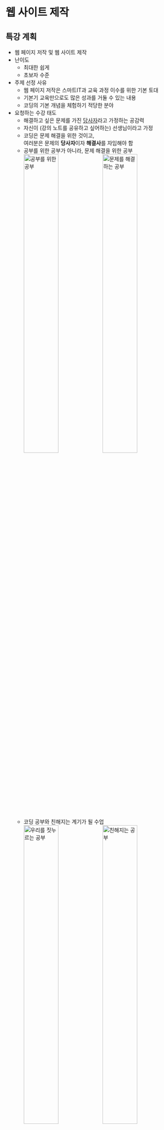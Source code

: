 # 웹 사이트 제작

## 특강 계획
- 웹 페이지 저작 및 웹 사이트 제작
- 난이도
    - 최대한 쉽게
    - 초보자 수준
- 주제 선정 사유
    - 웹 페이지 저작은 스마트IT과 교육 과정 이수를 위한 기본 토대
    - 기본기 교육만으로도 많은 성과를 거둘 수 있는 내용
    - 코딩의 기본 개념을 체험하기 적당한 분야
- 요청하는 수강 태도
    - 해결하고 싶은 문제를 가진 <u>당사자</u>라고 가정하는 공감력
    - 자신이 (강의 노트를 공유하고 싶어하는) 선생님이라고 가정
    - 코딩은 문제 해결을 위한 것이고,  
    여러분은 문제의 **당사자**이자 **해결사**를 자임해야 함
    - 공부를 위한 공부가 아니라, 문제 해결을 위한 공부  
        <img alt="공부를 위한 공부" src="https://s3-ap-northeast-2.amazonaws.com/opentutorials-user-file/course/3084/7519.png" width="45%">
        <img alt="문제를 해결하는 공부" src="https://s3-ap-northeast-2.amazonaws.com/opentutorials-user-file/course/3084/7518.png" width="45%">
    - 코딩 공부와 친해지는 계기가 될 수업  
        <img alt="우리를 짓누르는 공부" src="https://s3-ap-northeast-2.amazonaws.com/opentutorials-user-file/course/3084/7520.png" width="45%">
        <img alt="친해지는 공부" src="https://s3-ap-northeast-2.amazonaws.com/opentutorials-user-file/course/3084/7522.png" width="45%">

## 기획
- 기획의 의미
    - 새로운 것을 만들려면, 사전에 준비와 계획이 필요함
    - 문제의 인식에서 출발  
    - 만들려고 하는 것을 상상해보고, 계획하는 과정  
      ![기획자](https://s3-ap-northeast-2.amazonaws.com/opentutorials-user-file/module/3135/7546.png)
- 지금부터 우리는 기획자!  
- 우리가 만들고 싶은 웹 화면  
  ![화면 기획](https://s3-ap-northeast-2.amazonaws.com/opentutorials-user-file/module/3135/7547.png)
    1. 화면 상단에 수업의 제목
    2. 화면 좌측에 수업의 목록(메뉴)
    3. 화면 우측에 선택한 내용(제목/동영상/본문)

## 코딩 (구경하기)
- 유용한 사이트
    - [github.com](https://github.com/)
    - [codepen.io](https://codepen.io//) 
    - [한글입숨](http://hangul.thefron.me/)
- 코딩과 실행
    - HTML 코드 입력과 렌더링의 차이
    - 코딩: 우리는 코드를 작성 
    - 실행: 컴퓨터는 코드를 실행
    - 코드는 원인, 화면은 결과
- 코드와 언어
    - 코드는 컴퓨터에게 지시하는 작업 명령서(지시서)
    - 원천 코드(source code)는 컴퓨터 언어로 사람이 작성함
    - 작성된 코드 덩어리를 애플리케이션, 앱, (응용) 프로그램, 정보 시스템 등으로 부름
    - 컴퓨터 언어도 사람의 언어처럼 매우 다양함
    - 유명한 컴퓨터 언어의 예: HTML, CSS, JavaScript, Python, Java, C, C++, PHP, SQL, ...  
    - [프로그래밍 언어 순위](https://untitledtblog.tistory.com/165)
    ![컴퓨터 언어](https://s3-ap-northeast-2.amazonaws.com/opentutorials-user-file/module/3135/7551.png)
- HTML
    - 우리 수업의 주제
    - 웹 문서를 만드는 컴퓨터 언어
    - 웹 문서의 내용을 정의하는 역할
    - 웹 문서의 모양은 CSS 언어로 작성
    - 웹 문서의 동작은 JavaScript로 작성
- HTML은 배우기 쉬움  
    - 쉽지만, 중요함  
      <img src="https://s3-ap-northeast-2.amazonaws.com/opentutorials-user-file/module/3135/7552.png" width="45%">
      <img src="https://s3-ap-northeast-2.amazonaws.com/opentutorials-user-file/module/3135/7553.png" width="45%">
    - 웹 문서를 작성하는 도구
    - 여러분이 맨 처음 배우는 컴퓨터 언어
- 공공재(public domain)
    - 무료로 쓸 수 있도록, 공개되어 있는
    - 세종대왕은 자신이 창제한 한글에 저작권을 설정하지 않았음  
    - 팀 버너스 리는 자신이 창제한 웹에 저작권을 설정하지 않았음
- 웹 세상에 첫 발을 들여놓은 여러분을 환영함    

## 코딩 준비
- 코드 편집을 위한 SW 종류
    - 윈도: 메모장, Atom
    - 맥: 텍스트 편집기
    - 리눅스: gedit, nano, vim  
    ![notepad](https://s3-ap-northeast-2.amazonaws.com/opentutorials-user-file/module/3135/7574.png)
- Atom 설치
    - 우리 수업에서는 [github.com](https://github.com/)에서 만든 Atom 편집기로 통일  
    - [https://atom.io/](https://atom.io/)에서 프로그램을 다운로드하고 설치  
      ![atom](https://s3-ap-northeast-2.amazonaws.com/opentutorials-user-file/module/3135/7575.png)
- Atom 실행 모습
    - 좌측은 프로젝트(폴더) 파일 목록
    - 우측은 선택한 파일의 편집 영역  
      ![아톰 실행 화면](https://s3-ap-northeast-2.amazonaws.com/opentutorials-user-file/module/3135/7576.png)
- 컴퓨터 화면 배치
    - 좌측: 웹 브라우저
    - 우측: Atom  
      ![화면 배치](https://s3-ap-northeast-2.amazonaws.com/opentutorials-user-file/module/3135/7578.png)
- 실습 폴더 생성  
    - 실습 파일을 저장할 (프로젝트) 폴더를 바탕화면에 WEB라는 이름으로 생성
    - Atom 좌측 화면에 WEB (프로젝트) 폴더가 표시되도록 지정  
      `메뉴 → File → Add project folder`  
      ![](https://s3-ap-northeast-2.amazonaws.com/opentutorials-user-file/module/3135/7583.png)
- 실습 파일 생성
    - Atom 좌측 화면에서,  
      WEB 폴더를 오른쪽 클릭해서 New File을 선택하고,  
      '1.html' 입력 후 엔터  
      ![Atom new file](https://s3-ap-northeast-2.amazonaws.com/opentutorials-user-file/module/3135/7584.png)
    - 방금 생성한 파일의 확장자는 html
        - MS 워드 파일의 확장자는 doc
        - PDF 파일의 확장자는 pdf
        - 웹 문서 파일의 확장자는 html
- 실습 파일 오픈
    - Atom에서 오픈하려면, Atom 왼쪽 화면에 보이는 `1.html` 파일을 클릭
    - 웹 브라우저에서 오픈하려면, 
        - 윈도우: Ctrl + O(알파벳)
        - 맥: Cmd + O(알파벳)  
      ![파일 열기](https://s3-ap-northeast-2.amazonaws.com/opentutorials-user-file/module/3135/7592.png)
    - 또는 윈도우 탐색기나 맥 파인더에서 `1.html` 파일을 더블클릭해도 웹 브라우저에서 오픈 가능함
- 실습 파일 편집
    - 편집 화면에 'hello web' 입력하고 저장(윈도우: Ctrl + S, 맥: Cmd + S)  
      ![atom에서 편집](https://s3-ap-northeast-2.amazonaws.com/opentutorials-user-file/module/3135/7588.png)
    - 웹 브라우저 새로고침  
      ![웹 브라우저 새로고침](https://s3-ap-northeast-2.amazonaws.com/opentutorials-user-file/module/3135/7590.png)
- 첫 웹 문서 제작을 축하!
    - 이제까지는 웹 문화의 **소비자**로 살아온 시간
    - 이제부터는 웹 문화의 **생산자**로 살아갈 시간
- 자주 묻는 질문
    - Atom 설치 실패: 다른 에디터를 써도 무방하고, 윈도우 메모장을 써도 가능함
    - Atom 자동 줄바꿈: 메뉴에서 `file -> settings -> editor -> Soft Wrap` 항목을 체크

## 기본 문법 - 태그
- 진짜 코딩 시작
    - 기획서 다시 보기  
    ![다시 기획서](https://s3-ap-northeast-2.amazonaws.com/opentutorials-user-file/module/3135/7594.jpeg)
    - "쪼개서 해결하기!" 작전으로, 붉은색 부분부터 작업
    - 문제와 해결의 당사자라는 감정 이입 신공을 발휘하면서
    - 상상력을 발휘해서, 나의 어떤 상황에 응용이 가능할까를 고민하면서 
- `html.html` 파일에 다음 내용을 입력/저장하고, 브라우저 새로고침  
    <p class="codepen" data-height="174" data-theme-id="light" data-default-tab="html,result" data-user="logistex" data-slug-hash="GRjYZPW" style="height: 174px; box-sizing: border-box; display: flex; align-items: center; justify-content: center; border: 2px solid; margin: 1em 0; padding: 1em;" data-pen-title="start html.html">
    <span>See the Pen <a href="https://codepen.io/logistex/pen/GRjYZPW">
    start html.html</a> by logistex (<a href="https://codepen.io/logistex">@logistex</a>)
    on <a href="https://codepen.io">CodePen</a>.</span>
    </p>
    <script async src="https://cpwebassets.codepen.io/assets/embed/ei.js"></script>
- 축하!
- HTML 문서에서 
    - 공백을 반복해도 무효
    - 줄 바꿈을 해도 무효
    - 그럼 어떻게 하나요 ... ?
    - 해결 방법은 뒤에 공부할 예정
- 강조 표시
    - 'creating web pages'를 강조하려면, `<strong></strong>` 태그를 적용
    - 태그마다 역할이 지정되어 있다는 점을 인식해야 함
- 추가적 강조    
    - 'creating web pages'에서 'web'을 더 강조하려면, `<u></u>` 태그를 적용  
    <p class="codepen" data-height="169" data-theme-id="light" data-default-tab="html,result" data-user="logistex" data-slug-hash="vYXzxjq" style="height: 169px; box-sizing: border-box; display: flex; align-items: center; justify-content: center; border: 2px solid; margin: 1em 0; padding: 1em;" data-pen-title="emphasize.html">
      <span>See the Pen <a href="https://codepen.io/logistex/pen/vYXzxjq">
      emphasize.html</a> by logistex (<a href="https://codepen.io/logistex">@logistex</a>)
      on <a href="https://codepen.io">CodePen</a>.</span>
    </p>
    <script async src="https://cpwebassets.codepen.io/assets/embed/ei.js"></script>    
- 코딩 내용을 반추
    - 태그(tag) 
        - 옷에 붙어 있는 태그
        - SNS에서 사용하는 해시 태그
        - HTML 태그  
        ![태그 위력](https://s3-ap-northeast-2.amazonaws.com/opentutorials-user-file/module/3135/7596.jpeg)
    - 쌍을 이루는 태그
        - 여는 태그
        - 닫는 태그  
    - 쌍이 없는 단독 태그도 있음
    - 태그는 중첩 가능함
- HTML 태그의 바다를 경험한 여러분에게 축하!  
  ![태그로 다이빙](https://s3-ap-northeast-2.amazonaws.com/opentutorials-user-file/module/3135/7597.jpeg)
- 한글이 깨지는 경우  
    - 윈도우는 기본적으로 "cp949"라는 인코딩 방식을 사용함
    - cmd 창을 열어서 `chcp` 명령을 실행시켜보면 확인 가능함
    - 윈도우에서 제공되는 메모장으로 `html.html` 파일을 열어보면 한글이 깨짐
    - 윈도우 기본 코드 페이지를 "utf-8"로 변경하려면  
        - 일회성 변경: cmd 창에서 `chcp 65001` 명령을 실행하면 됨
        - 영구적 변경: 레지스트리를 수정해야 하는데,  
          [윈도10 CMD 코드 페이지 변경](https://extrememanual.net/12502) 참고
    - `<meta charset="utf-8">` 코드를 `1.html` 앞 부분에 추가
    - Atom에서 저장할 때 사용하는 인코딩 방식은 "utf-8"
    - 웹 브라우저에서 파일을 오픈할 때 사용할 인코딩 방식을 동일하게 지정
    - 요약
        - html 파일을 저장할 때 사용한 인코딩 방식과  
        - 웹 브라우저에게 알려줄 인코딩 방식을 일치시켜야 함 
    
## 혁명적 변화의 시대
- 시험에 대한 오해
    - "중요한 것은 어렵고, 쉬운 것은 사소하다?"
    - "쉬운 것은 시험에 잘 안나오니까!"
    - 시험의 역기능 혹은 부작용
- 시험의 본질
    - 얼마나 잘 습득했는지를 평가하려는 것이 본질
    - 상대평가 체제에서 순위 변별력을 담보하기 위한 본말의 전도
- 쉽지만, (쉽고 중요한) 기본에 충실해야!
    - 쉽지만 중요한 기본 개념이 실무 기술의 대부분을 차지함
    - 공부가 깊어질수록 점점 어려운 것을 배우게 되지만, 기초가 중요함  
    ![](https://s3-ap-northeast-2.amazonaws.com/opentutorials-user-file/module/3135/7825.jpeg)
- 지금가지 우리가 배운 것
    - HTML 태그 2 개
    - 태그를 배우기 전과 후의 여러분은 크게 달라졌음 
    - 너무 심한 과장일까?
    ![배움 전후](https://s3-ap-northeast-2.amazonaws.com/opentutorials-user-file/module/3135/7606.jpeg)    
- 과장이 아님!
    - 엄청 복잡한 HTML 문서를 해독하는 과정을 통하여 과장이 아니라는 점을 설명
    - 엄청 복잡한 HTML 문서를 획득
        - [https://www.w3.org/](https://www.w3.org/) 방문  
            ![w3c](https://s3-ap-northeast-2.amazonaws.com/opentutorials-user-file/module/3135/7608.jpeg)
        - W3C(The World Wide Web Consortium)라는 웹 표준화 기구의 홈페이지
        - W3C에서 HTML 문법의 표준을 결정함
        - W3C 웹 페이지를 오른쪽 마우스로 클릭하여 `페이지 소스보기(View Page Source)`  
          ![보이는 소스](https://s3-ap-northeast-2.amazonaws.com/opentutorials-user-file/module/3135/7610.png)
        - "모르는 내용이 많군요! 그래서 불편하죠."
- 복잡한 HTML 문서를 해독하는 과정
    - 위에서 `<h1>`으로 시작하는 코드를 살펴보면, 여전히 복잡...   
        <div class="colorscripter-code" style="color:#010101;font-family:Consolas, 'Liberation Mono', Menlo, Courier, monospace !important; position:relative !important;overflow:auto">
            <table class="colorscripter-code-table" style="margin:0;padding:0;border:none;background-color:#fafafa;border-radius:4px;" cellspacing="0" cellpadding="0">
                <tr>
                    <td style="width:5%;padding:6px;border-right:2px solid #e5e5e5">
                        <div style="margin:0;padding:0;word-break:normal;text-align:right;color:#666;font-family:Consolas, 'Liberation Mono', Menlo, Courier, monospace !important;line-height:130%">
                        <div style="line-height:130%">1</div><div style="line-height:130%">2</div><div style="line-height:130%">3</div><div style="line-height:130%">4</div><div style="line-height:130%">5</div><div style="line-height:130%">6</div></div></td>
                    <td style="width:95%;padding:6px 0;text-align:left"><div style="margin:0;padding:0;color:#010101;font-family:Consolas, 'Liberation Mono', Menlo, Courier, monospace !important;line-height:130%"><div style="padding:0 6px; white-space:pre; line-height:130%"><span style="color:#010101">&lt;</span><span style="color:#ff3399">h1</span>&nbsp;<span style="color:#0099cc">class</span>=<span style="color:#52be14">"logo"</span><span style="color:#0099cc"></span><span style="color:#010101">&gt;</span></div><div style="padding:0 6px; white-space:pre; line-height:130%">&nbsp;&nbsp;&nbsp;&nbsp;<span style="color:#010101">&lt;</span><span style="color:#ff3399">a</span>&nbsp;<span style="color:#0099cc">tabindex</span>=<span style="color:#52be14">"2"</span><span style="color:#0099cc"></span>&nbsp;<span style="color:#0099cc">accesskey</span>=<span style="color:#52be14">"1"</span><span style="color:#0099cc"></span>&nbsp;<span style="color:#0099cc">href</span>=<span style="color:#52be14">"/"</span><span style="color:#0099cc"></span><span style="color:#010101">&gt;</span></div><div style="padding:0 6px; white-space:pre; line-height:130%">&nbsp;&nbsp;&nbsp;&nbsp;&nbsp;&nbsp;&nbsp;&nbsp;<span style="color:#010101">&lt;</span><span style="color:#ff3399">img</span>&nbsp;<span style="color:#0099cc">src</span>=<span style="color:#52be14">"/2008/site/images/logo-w3c-mobile-lg"</span><span style="color:#0099cc"></span>&nbsp;<span style="color:#0099cc">width</span>=<span style="color:#52be14">"90"</span><span style="color:#0099cc"></span>&nbsp;<span style="color:#0099cc">height</span>=<span style="color:#52be14">"53"</span><span style="color:#0099cc"></span>&nbsp;<span style="color:#0099cc">alt</span>=<span style="color:#52be14">"W3C"</span><span style="color:#0099cc"></span>&nbsp;<span style="color:#0099cc">/</span><span style="color:#010101">&gt;</span></div><div style="padding:0 6px; white-space:pre; line-height:130%">&nbsp;&nbsp;&nbsp;&nbsp;<span style="color:#010101">&lt;</span><span style="color:#010101">/</span><span style="color:#ff3399">a</span><span style="color:#010101">&gt;</span>&nbsp;</div><div style="padding:0 6px; white-space:pre; line-height:130%">&nbsp;&nbsp;&nbsp;&nbsp;<span style="color:#010101">&lt;</span><span style="color:#ff3399">span</span>&nbsp;<span style="color:#0099cc">class</span>=<span style="color:#52be14">"alt-logo"</span><span style="color:#0099cc"></span><span style="color:#010101">&gt;</span>W3C<span style="color:#010101">&lt;</span><span style="color:#010101">/</span><span style="color:#ff3399">span</span><span style="color:#010101">&gt;</span>&nbsp;&nbsp;&nbsp;&nbsp;</div><div style="padding:0 6px; white-space:pre; line-height:130%"><span style="color:#010101">&lt;</span><span style="color:#010101">/</span><span style="color:#ff3399">h1</span><span style="color:#010101">&gt;</span></div></div><div style="text-align:right;margin-top:-13px;margin-right:5px;font-size:9px;font-style:italic"><a href="http://colorscripter.com/info#e" target="_blank" style="color:#e5e5e5text-decoration:none">Colored by Color Scripter</a></div></td>
                    <td style="width:5%;vertical-align:bottom;padding:0 2px 4px 0"><a href="http://colorscripter.com/info#e" target="_blank" style="text-decoration:none;color:white"><span style="font-size:9px;word-break:normal;background-color:#e5e5e5;color:white;border-radius:10px;padding:1px">cs</span></a></td></tr></table></div>
    - 이 코드에서 `<img ...>` 부분은 그림을 표시하는 태그인데, 이를 제거하면 ...
        <div class="colorscripter-code" style="width:100%;color:#010101;font-family:Consolas, 'Liberation Mono', Menlo, Courier, monospace !important; position:relative !important;overflow:auto"><table class="colorscripter-code-table" style="margin:0;padding:0;border:none;background-color:#fafafa;border-radius:4px;" cellspacing="0" cellpadding="0"><tr>
      <td style="width:5%;padding:6px;border-right:2px solid #e5e5e5"><div style="margin:0;padding:0;word-break:normal;text-align:right;color:#666;font-family:Consolas, 'Liberation Mono', Menlo, Courier, monospace !important;line-height:130%"><div style="line-height:130%">1</div><div style="line-height:130%">2</div><div style="line-height:130%">3</div><div style="line-height:130%">4</div><div style="line-height:130%">5</div></div></td>
      <td style="width:95%;padding:6px 0;text-align:left"><div style="margin:0;padding:0;color:#010101;font-family:Consolas, 'Liberation Mono', Menlo, Courier, monospace !important;line-height:130%"><div style="padding:0 6px; white-space:pre; line-height:130%"><span style="color:#010101">&lt;</span><span style="color:#ff3399">h1</span>&nbsp;<span style="color:#0099cc">class</span>=<span style="color:#52be14">"logo"</span><span style="color:#0099cc"></span><span style="color:#010101">&gt;</span></div><div style="padding:0 6px; white-space:pre; line-height:130%">&nbsp;&nbsp;&nbsp;&nbsp;<span style="color:#010101">&lt;</span><span style="color:#ff3399">a</span>&nbsp;<span style="color:#0099cc">tabindex</span>=<span style="color:#52be14">"2"</span><span style="color:#0099cc"></span>&nbsp;<span style="color:#0099cc">accesskey</span>=<span style="color:#52be14">"1"</span><span style="color:#0099cc"></span>&nbsp;<span style="color:#0099cc">href</span>=<span style="color:#52be14">"/"</span><span style="color:#0099cc"></span><span style="color:#010101">&gt;</span></div><div style="padding:0 6px; white-space:pre; line-height:130%">&nbsp;&nbsp;&nbsp;&nbsp;<span style="color:#010101">&lt;</span><span style="color:#010101">/</span><span style="color:#ff3399">a</span><span style="color:#010101">&gt;</span>&nbsp;</div><div style="padding:0 6px; white-space:pre; line-height:130%">&nbsp;&nbsp;&nbsp;&nbsp;<span style="color:#010101">&lt;</span><span style="color:#ff3399">span</span>&nbsp;<span style="color:#0099cc">class</span>=<span style="color:#52be14">"alt-logo"</span><span style="color:#0099cc"></span><span style="color:#010101">&gt;</span>W3C<span style="color:#010101">&lt;</span><span style="color:#010101">/</span><span style="color:#ff3399">span</span><span style="color:#010101">&gt;</span>&nbsp;&nbsp;&nbsp;&nbsp;</div><div style="padding:0 6px; white-space:pre; line-height:130%"><span style="color:#010101">&lt;</span><span style="color:#010101">/</span><span style="color:#ff3399">h1</span><span style="color:#010101">&gt;</span></div></div><div style="text-align:right;margin-top:-13px;margin-right:5px;font-size:9px;font-style:italic"><a href="http://colorscripter.com/info#e" target="_blank" style="color:#e5e5e5text-decoration:none">Colored by Color Scripter</a></div></td>
      <td style="width:5%;vertical-align:bottom;padding:0 2px 4px 0"><a href="http://colorscripter.com/info#e" target="_blank" style="text-decoration:none;color:white"><span style="font-size:9px;word-break:normal;background-color:#e5e5e5;color:white;border-radius:10px;padding:1px">cs</span></a></td></tr></table></div>
    - 이 코드에서 `<a>...</a>` 부분은 링크를 연결하는 역할의 태그인데, 이를 제거하면 ...
        <div class="colorscripter-code" style="width:100%;color:#010101;font-family:Consolas, 'Liberation Mono', Menlo, Courier, monospace !important; position:relative !important;overflow:auto"><table class="colorscripter-code-table" style="margin:0;padding:0;border:none;background-color:#fafafa;border-radius:4px;" cellspacing="0" cellpadding="0"><tr>
      <td style="width:5%;padding:6px;border-right:2px solid #e5e5e5"><div style="margin:0;padding:0;word-break:normal;text-align:right;color:#666;font-family:Consolas, 'Liberation Mono', Menlo, Courier, monospace !important;line-height:130%"><div style="line-height:130%">1</div><div style="line-height:130%">2</div><div style="line-height:130%">3</div></div></td>
      <td style="width:95%;padding:6px 0;text-align:left"><div style="margin:0;padding:0;color:#010101;font-family:Consolas, 'Liberation Mono', Menlo, Courier, monospace !important;line-height:130%"><div style="padding:0 6px; white-space:pre; line-height:130%"><span style="color:#010101">&lt;</span><span style="color:#ff3399">h1</span>&nbsp;<span style="color:#0099cc">class</span>=<span style="color:#52be14">"logo"</span><span style="color:#0099cc"></span><span style="color:#010101">&gt;</span></div><div style="padding:0 6px; white-space:pre; line-height:130%">&nbsp;&nbsp;&nbsp;&nbsp;<span style="color:#010101">&lt;</span><span style="color:#ff3399">span</span>&nbsp;<span style="color:#0099cc">class</span>=<span style="color:#52be14">"alt-logo"</span><span style="color:#0099cc"></span><span style="color:#010101">&gt;</span>W3C<span style="color:#010101">&lt;</span><span style="color:#010101">/</span><span style="color:#ff3399">span</span><span style="color:#010101">&gt;</span></div><div style="padding:0 6px; white-space:pre; line-height:130%"><span style="color:#010101">&lt;</span><span style="color:#010101">/</span><span style="color:#ff3399">h1</span><span style="color:#010101">&gt;</span>&nbsp;&nbsp;&nbsp;&nbsp;&nbsp;&nbsp;&nbsp;&nbsp;&nbsp;&nbsp;&nbsp;&nbsp;&nbsp;&nbsp;&nbsp;&nbsp;</div></div></td>
      <td style="vertical-align:bottom;padding:0 2px 4px 0"><a href="http://colorscripter.com/info#e" target="_blank" style="text-decoration:none;color:white"><span style="font-size:9px;word-break:normal;background-color:#e5e5e5;color:white;border-radius:10px;padding:1px">cs</span></a></td></tr></table></div>
    - 이 코드에서 `<span>...</span>` 부분은 줄바꿈 없이 어떤 효과를 연출하기 위한 태그인데, 이를 제거하면 ...
        <div class="colorscripter-code" style="color:#010101;font-family:Consolas, 'Liberation Mono', Menlo, Courier, monospace !important; position:relative !important;overflow:auto"><table class="colorscripter-code-table" style="margin:0;padding:0;border:none;background-color:#fafafa;border-radius:4px;" cellspacing="0" cellpadding="0"><tr>
      <td style="width:5%;padding:6px;border-right:2px solid #e5e5e5"><div style="margin:0;padding:0;word-break:normal;text-align:right;color:#666;font-family:Consolas, 'Liberation Mono', Menlo, Courier, monospace !important;line-height:130%"><div style="line-height:130%">1</div><div style="line-height:130%">2</div><div style="line-height:130%">3</div></div></td>
      <td style="width:95%;padding:6px 0;text-align:left"><div style="margin:0;padding:0;color:#010101;font-family:Consolas, 'Liberation Mono', Menlo, Courier, monospace !important;line-height:130%"><div style="padding:0 6px; white-space:pre; line-height:130%"><span style="color:#010101">&lt;</span><span style="color:#ff3399">h1</span>&nbsp;<span style="color:#0099cc">class</span>=<span style="color:#52be14">"logo"</span><span style="color:#0099cc"></span><span style="color:#010101">&gt;</span></div><div style="padding:0 6px; white-space:pre; line-height:130%">&nbsp;&nbsp;&nbsp;&nbsp;W3C&nbsp;&nbsp;&nbsp;&nbsp;</div><div style="padding:0 6px; white-space:pre; line-height:130%"><span style="color:#010101">&lt;</span><span style="color:#010101">/</span><span style="color:#ff3399">h1</span><span style="color:#010101">&gt;</span></div></div></td><td style="vertical-align:bottom;padding:0 2px 4px 0"><a href="http://colorscripter.com/info#e" target="_blank" style="text-decoration:none;color:white"><span style="font-size:9px;word-break:normal;background-color:#e5e5e5;color:white;border-radius:10px;padding:1px">cs</span></a></td></tr></table></div>
    - 이 코드에서 `class="logo"` 부분은 태그에 효과를 연출하기 위한 코드인데, 이를 제거하면 ...
        <div class="colorscripter-code" style="color:#010101;font-family:Consolas, 'Liberation Mono', Menlo, Courier, monospace !important; position:relative !important;overflow:auto"><table class="colorscripter-code-table" style="margin:0;padding:0;border:none;background-color:#fafafa;border-radius:4px;" cellspacing="0" cellpadding="0"><tr>
      <td style="width:5%;padding:6px;border-right:2px solid #e5e5e5"><div style="margin:0;padding:0;word-break:normal;text-align:right;color:#666;font-family:Consolas, 'Liberation Mono', Menlo, Courier, monospace !important;line-height:130%"><div style="line-height:130%">1</div><div style="line-height:130%">2</div><div style="line-height:130%">3</div></div></td>
      <td style="width:95%;padding:6px 0;text-align:left"><div style="margin:0;padding:0;color:#010101;font-family:Consolas, 'Liberation Mono', Menlo, Courier, monospace !important;line-height:130%"><div style="padding:0 6px; white-space:pre; line-height:130%"><span style="color:#010101">&lt;</span><span style="color:#ff3399">h1</span><span style="color:#010101">&gt;</span></div><div style="padding:0 6px; white-space:pre; line-height:130%">&nbsp;&nbsp;&nbsp;&nbsp;W3C&nbsp;&nbsp;&nbsp;&nbsp;</div><div style="padding:0 6px; white-space:pre; line-height:130%"><span style="color:#010101">&lt;</span><span style="color:#010101">/</span><span style="color:#ff3399">h1</span><span style="color:#010101">&gt;</span></div></div></td>
      <td style="vertical-align:bottom;padding:0 2px 4px 0"><a href="http://colorscripter.com/info#e" target="_blank" style="text-decoration:none;color:white"><span style="font-size:9px;word-break:normal;background-color:#e5e5e5;color:white;border-radius:10px;padding:1px">cs</span></a></td></tr></table></div>
    - 결국 다음과 같은 `<h1>` 태그만 남는다는 ...    
        <div class="colorscripter-code" style="width:100%;color:#010101;font-family:Consolas, 'Liberation Mono', Menlo, Courier, monospace !important; position:relative !important;overflow:auto"><table class="colorscripter-code-table" style="margin:0;padding:0;border:none;background-color:#fafafa;border-radius:4px;" cellspacing="0" cellpadding="0"><tr>
      <td style="width:5%;padding:6px;border-right:2px solid #e5e5e5"><div style="margin:0;padding:0;word-break:normal;text-align:right;color:#666;font-family:Consolas, 'Liberation Mono', Menlo, Courier, monospace !important;line-height:130%"><div style="line-height:130%">1</div></div></td>
      <td style="width:95%;padding:6px 0;text-align:left"><div style="margin:0;padding:0;color:#010101;font-family:Consolas, 'Liberation Mono', Menlo, Courier, monospace !important;line-height:130%"><div style="padding:0 6px; white-space:pre; line-height:130%"><span style="color:#010101">&lt;</span><span style="color:#ff3399">h1</span><span style="color:#010101">&gt;</span>W3C<span style="color:#010101">&lt;</span><span style="color:#010101">/</span><span style="color:#ff3399">h1</span><span style="color:#010101">&gt;</span></div></div></td>
      <td style="vertical-align:bottom;padding:0 2px 4px 0"><a href="http://colorscripter.com/info#e" target="_blank" style="text-decoration:none;color:white"><span style="font-size:9px;word-break:normal;background-color:#e5e5e5;color:white;border-radius:10px;padding:1px">cs</span></a></td></tr></table></div>
- `h1` 태그의 의미를 탐구
    - 이 코드는 무엇을 지시하는 걸까요?
        - 무엇을 지시하는지는 몰라도, 
        - `h1` 태그가 열리고, 닫혔다는 것은 알겠네!
        - `h1` 태그 내부에 'W3C'라는 단어가 표시되겠네!
        - 이런 짐작은 가능한 상태에 여러분은 도달했음
        - `h1` 태그가 어떤 역할을 하는지는 모름
        - 적어도, 무엇을 모르는지는 아는 상태가 되었음
    - 구글 검색에서 `HTML h1 tag`로 검색하면, `h1` 태그의 정체에 대해서는 순식간에 알아낼 수 있음
        - 엄청난 검색 결과가 순식간에 나올테지만 ...
        - 첫째 검색 결과인 [www.w3schools.com/tags/tag_hn.asp](https://www.w3schools.com/tags/tag_hn.asp) 링크로 가보면   
          ![w3schools](https://s3-ap-northeast-2.amazonaws.com/opentutorials-user-file/module/3135/7611.png)
        - 예제(Example)와 정의(Definition)를 볼 수 있음
        - 정의를 먼저 보는 것보다는, 예제를 먼저 보고나서, 정의를 이해하기를 권함  
          <p class="codepen" data-height="370" data-theme-id="light" data-default-tab="html,result" data-user="logistex" data-slug-hash="qBaMPWw" style="height: 370px; box-sizing: border-box; display: flex; align-items: center; justify-content: center; border: 2px solid; margin: 1em 0; padding: 1em;" data-pen-title="qBaMPWw">
              <span>See the Pen <a href="https://codepen.io/logistex/pen/qBaMPWw">
              qBaMPWw</a> by logistex (<a href="https://codepen.io/logistex">@logistex</a>)
              on <a href="https://codepen.io">CodePen</a>.</span>
          </p>
          <script async src="https://cpwebassets.codepen.io/assets/embed/ei.js"></script>
    - 추론
        - `h` 뒤에 숫자가 나옴
        - 큰 글씨부터 작은 글씨가 나열됨
        - `h` 뒤의 숫자가 커질수록, 글씨는 작아짐
        - 여기까지 추론이 되었다면, 정의는 뭘까?
    - 정의  
      > The `<h1>` to `<h6>` tags are used to define HTML headings.  
      > `<h1>` defines the most important heading. `<h6>` defines the least important heading.

      > `<h1>`부터 `<h6>`까지의 태그는 HTML 문서에서 제목을 정의하는 데 사용합니다.  
      > `<h1>`은 가장 중요한 제목을 정의합니다. `<h6>`은 가장 덜 중요한 제목을 정의합니다.
    - 결론 
        - `h` 태그는 HTML 문서에서 제목을 지정하는 태그
        - `h1` 태그는 제일 큰 제목을 지정하는 태그
        - 이런 식으로 구글링을 통해 스스로 학습이 가능함
- 응용
    - 우리가 만들었던 HTML 문서에 제목을 추가
    - 웹 문서 맨 앞에 `<h1>HTML</h1>` 코드 추가  

<p class="codepen" data-height="241" data-theme-id="light" data-default-tab="html,result" data-user="logistex" data-slug-hash="xxEyEZX" style="height: 241px; box-sizing: border-box; display: flex; align-items: center; justify-content: center; border: 2px solid; margin: 1em 0; padding: 1em;" data-pen-title="with h1.html">
  <span>See the Pen <a href="https://codepen.io/logistex/pen/xxEyEZX">
  with h1.html</a> by logistex (<a href="https://codepen.io/logistex">@logistex</a>)
  on <a href="https://codepen.io">CodePen</a>.</span>
</p>
<script async src="https://cpwebassets.codepen.io/assets/embed/ei.js"></script>


- "태그를 배우기 전과 후가 달라졌다!"는 말은 과장이 아니죠?
    - 놀라운 점은 웹을 통해서 "원하는 정보에 쉽게 접근할 수 있다!"는 점
    - `h1` 태그를 도서관에 가서 찾아봐야 했던 시절도 있었음  
      ![도서관 다녀 오기](https://s3-ap-northeast-2.amazonaws.com/opentutorials-user-file/module/3135/7616.jpeg)
    - 이런 시절엔, 도서관에서 알아낸 결과를 머리(가방) 속에 넣었어야 했다는 ...  
      ![머리 속에 저장](https://s3-ap-northeast-2.amazonaws.com/opentutorials-user-file/module/3135/7615.jpeg)
    - 요즘엔, 검색 방법을 머리 속에 넣어두면 해결된다는 ...
      ![쉽게 검색 가능한 세상](https://s3-ap-northeast-2.amazonaws.com/opentutorials-user-file/module/3135/7620.jpeg)
    - 과거엔 머리 속에 든 지식이 중요했지만,  
      현재는 어떻게 찾으면 되는지를 하는 것이 중요하고,   
      사실 더욱 중요한 것은 *무엇을 모르는지를 아는 것*
- 혁명적 출발을 축하!  
  ![시작이 가속되고 있음](https://s3-ap-northeast-2.amazonaws.com/opentutorials-user-file/module/3135/7622.jpeg)
    
## 통계에 근거한 학습
- HTML에는 150 종이 넘는 태그가 존재함
- 파레토 법칙 또는 80-20 법칙  
    - *"상위 20%가 전체의 80%를 점유한다."*
    - (2030년에는) 상위 1%의 부자가 전체 부의 64%를 독식할 것으로 전망  
      출처: [세계 상위 1% 부자, 2030년에는 세계 부 64% 독식](https://www.yna.co.kr/view/AKR20180408040000009)
    - 자주 사용되는 태그 30개가 HTML 태그 사용량의 80%를 차지
- 태그 사용 통계
    - [advancedwebranking.com](https://advancedwebranking.com/html/) 
    - 32 종 태그로 작성된 웹 문서가 가장 많음   
      ![webranking_1](https://user-images.githubusercontent.com/10287629/104163272-7f448c80-5439-11eb-907e-4fee16d23b05.png)
    - 웹 문서에서 특정 태그의 사용 빈도
        - 1등인 `html`과 `head` 태그는 모든(100%) 웹 문서에 등장
        - 4등인 `title` 태그는 97.9%의 웹 문서에 등장 (`title` 태그가 누락된 웹 문서도 2.1%나 됨)
        - 13등인 `li`와 `p` 태그는 80.8%의 웹 문서에 등장
        - ...  
        - 19등인 `h1` 태그는 61.9%의 웹 문서에 등장
        - 27등인 `strong` 태그는 45.1%의 웹 문서에 등장
        - 150 종이 넘는 태그 중에서 30등 이내라면 자주 쓰이는 태그인 셈
        ![webranking_2](https://user-images.githubusercontent.com/10287629/104163268-7e135f80-5439-11eb-810c-075fc226fa81.png)
- 쉽고 중요한 태그 30여개만 익혀도 웹 문서 작성이 충분함
    - 기본 태그를 활용하다가,  
      "이런 태그가 있으면 편리하지 않을까?"라는 생각을 ...
    - 내가 고민스러운 문제라면, 이미 선배들이 해결했으리라는 믿음
    - 고민스러운 문제인데, 선배들의 해결 사례가 없다면 ... *"대박!"*

## 줄바꿈
- 배울 내용
    - 인기있는 태그 두 종
    - CSS
- `br` 태그 예제 
    - 좌측 코드에는 단락 구분을 위한 줄바꿈을 적용하였으나, 
    - 우측 실행 결과에는 줄바꿈이 동작하지 않음
    <p class="codepen" data-height="526" data-theme-id="light" data-default-tab="html,result" data-user="logistex" data-slug-hash="oNzPRRx" style="height: 526px; box-sizing: border-box; display: flex; align-items: center; justify-content: center; border: 2px solid; margin: 1em 0; padding: 1em;" data-pen-title="no new line.html">
      <span>See the Pen <a href="https://codepen.io/logistex/pen/oNzPRRx">
      no new line.html</a> by logistex (<a href="https://codepen.io/logistex">@logistex</a>)
      on <a href="https://codepen.io">CodePen</a>.</span>
    </p>
    <script async src="https://cpwebassets.codepen.io/assets/embed/ei.js"></script>    
    
    - 줄바꿈 태그가 별도로 존재함  
    - 구글에서 `html new line tag`로 검색  
    - HTML `br` 태그  

    <p class="codepen" data-height="565" data-theme-id="light" data-default-tab="html,result" data-user="logistex" data-slug-hash="yLaxdBZ" style="height: 565px; box-sizing: border-box; display: flex; align-items: center; justify-content: center; border: 2px solid; margin: 1em 0; padding: 1em;" data-pen-title="with br tag.html">
      <span>See the Pen <a href="https://codepen.io/logistex/pen/yLaxdBZ">
      with br tag.html</a> by logistex (<a href="https://codepen.io/logistex">@logistex</a>)
      on <a href="https://codepen.io">CodePen</a>.</span>
    </p>
    <script async src="https://cpwebassets.codepen.io/assets/embed/ei.js"></script>
    
    - `<br>` 태그는 단독 태그라서 `<br />`로 쓰기도 함
    - `<br>` 태그는 내용을 감싸는 태그가 아니라, 해당 위치에서 줄바꿈하라는 의미
    - `<br>` 태그는 여는 태그와 닫는 태그가 쌍으로 구성되지 않고, 단독으로 쓰임
    - 단독 태그라는 의미를 분명하게 표시하기 위하여, `<br />`로 쓰기도 함
    
- `p` 태그 예제    
    - 단락(paragraph) 표현을 위한 전용 태그
    - 구글에서 `html paragraph tag`로 검색
    - `<p> ... </p>` 태그  
    <p class="codepen" data-height="582" data-theme-id="light" data-default-tab="html,result" data-user="logistex" data-slug-hash="qBaMzON" style="height: 582px; box-sizing: border-box; display: flex; align-items: center; justify-content: center; border: 2px solid; margin: 1em 0; padding: 1em;" data-pen-title="p tag">
      <span>See the Pen <a href="https://codepen.io/logistex/pen/qBaMzON">
      p tag</a> by logistex (<a href="https://codepen.io/logistex">@logistex</a>)
      on <a href="https://codepen.io">CodePen</a>.</span>
    </p>
    <script async src="https://cpwebassets.codepen.io/assets/embed/ei.js"></script>    
- 단락인 듯, 단락 아닌, 단락 같은 `br` 태그
    - `br` 태그 예제의 결과와 `p` 태그 예제의 결과는   
      사람에게는 동일한 모습처럼 보임
    - 검색 엔진에게는 전혀 다른 실체로 인식됨
        - `br` 태그는 단락과는 전혀 무관함
        - `p` 태그를 써야 단락이라는 실체로 인정됨
    - 의미에 부합하는 태그를 써야 바람직함
    
- `P` 태그의 불편함, `br` 태그의 편리함
    - `br` 태그를 쓰면 단락과 단락 사이의 여백 크기를 `br` 태그를 반복하여 조절 가능함
    - `P` 태그에서 단락과 단락 사이의 여백 크기는 정해져 있음
    - `p` 태그를 쓰되 단락과 단락 사이의 여백을 더 크게 하려면,  
      CSS 언어를 동원하면 됨
    
- CSS 언어를 활용하여 단락 간 여백을 조정하는 예제 
    - p 태그에 `style="margin-top:45px;"`라는 CSS 코드를 추가  
    - p 태그에 여백(margin)을 상부(top)에 45 픽셀(px)만큼 주는 모양새(style)라는 의미
        ```html
        <p style="margin-top:45px;">
        ```  
    <p class="codepen" data-height="598" data-theme-id="light" data-default-tab="html,result" data-user="logistex" data-slug-hash="YzGOoZx" style="height: 598px; box-sizing: border-box; display: flex; align-items: center; justify-content: center; border: 2px solid; margin: 1em 0; padding: 1em;" data-pen-title="styling with CSS">
      <span>See the Pen <a href="https://codepen.io/logistex/pen/YzGOoZx">
      styling with CSS</a> by logistex (<a href="https://codepen.io/logistex">@logistex</a>)
      on <a href="https://codepen.io">CodePen</a>.</span>
    </p>
    <script async src="https://cpwebassets.codepen.io/assets/embed/ei.js"></script>
    
- 중요한 것은  
    - `br` 태그보다 `p` 태그가 좋다는 점을 이해하는 것 
    - 그 이유를 이해하는 것
    - 의미에 맞는 태그를 사용하라!
    - `p` 태그를 써서 단락의 경계를 명확하게 지정하되
    - CSS 스타일을 지정하여 모양을 멋지게 할 수 있다는 점
    
- 웹 문서 작성 도구 3 종
    - HTML: 문서의 내용 구조(? ... !)
    - CSS: 문서의 외관(스타일) 디자인
    - JavaScript: 문서의 동적 동작(기능, 콘텐츠가 아닌 행위) 
    
- 요약
    - 84%의 빈도로 등장하는 `p` 태그
    - 70%의 빈도로 등장하는 `br` 태그
    - 웹 문서의 디자인을 책임지는 CSS
## 학이불사...

![학이불사 이미지](haki.jpg)


## HTML이 중요한 이유
- 기초가 중요한 이유
    - 응용으로 가는 토대
    - 기초만으로도 할 수 있는 다양한 작업
- 웹 문서에서 제목을 만드는 두 방법  
    - [opentutorials.org](https://opentutorials.org/module/5316/edit) 구경  
        [![two title](https://user-images.githubusercontent.com/10287629/104263825-b1073300-54cd-11eb-85d3-3b1bf7b5752b.png)](https://opentutorials.org/module/5316/29936/edit)
    - 일반인: (`스타일`이 `본문`인 상태에서) 글자 크기를 22로 키우고, 진하게 지정  
        ![일반인](https://s3-ap-northeast-2.amazonaws.com/opentutorials-user-file/module/3135/7638.png)
    - 전문가: `스타일`을 적당한 크기의 `제목`으로 지정  
        ![전문가](https://s3-ap-northeast-2.amazonaws.com/opentutorials-user-file/module/3135/7640.png)
    - 배우기 전까지는 
        - `스타일`이 눈에 보이지 않았을 것
        - 모르는 것을 무시하는 우리 뇌의 배신
        - 공부를 하면 보이지 않던 것이 보이기 시작함
        - 공부를 하면 들리지 않던 것이 들리기 시작함
    - `소스` 단추를 눌러보기  
        ![](https://s3-ap-northeast-2.amazonaws.com/opentutorials-user-file/module/3135/7642.png)
    - 일반인의 코드  
        ```html
        <strong><span style="font-size:22px;">coding</span></strong>
        ```
    - 전문가의 코드  
        ```html
        <h3>coding</h3>
        ```
- 검색 엔진 입장에서 두 코드의 차이
    - 일반인 코드의 'coding'은 검색 엔진에게 제목이 아님
    - 전문가 코드의 'coding'은 검색 엔진에게 제목으로 인식됨
    - 두 사람이 10년 동안 2,000 개 웹 문서를 만들었다고 가정하면,  
      일반인의 웹 문서는 검색 엔진에서 처리되지 않고 무시됨

- HTML의 중요성 
    - 검색 엔진 친화적인 HTML을 써야 비즈니스가 잘 됨
    - 접근성을 보장하기 위해서도 용도에 맞는 HTML 태그를 써야 함
    - 결론은 용도에 맞는 HTML 태그를 써야 의미론적 유용성이 보장됨

## 태그의 속성과 img

- 계획 
    - 지금까지 HTML 문법 중에서 태그를 공부하였음  
      ![](https://s3-ap-northeast-2.amazonaws.com/opentutorials-user-file/module/3135/7660.png)
    - 이제부터 HTML 문법 중에서 **속성(attribute)**을 공부할 예정  
    - 이미지를 처리하는 `img` 태그도 공부할 예정
- 이미지(image)
    - 글씨만 포함된 웹 문서는 따분함
    - 이미지가 포함된 웹 문서가 필요함
    - 초창기 웹에는 문서에 그림을 넣는 방법이 없었음
    - 처음으로 웹 페이지에 그림이 등장했을 때, ...
- `img` 태그
    - `img` 태그를 썼지만 그림은 안 보이네...  
        <p class="codepen" data-height="446" data-theme-id="light" data-default-tab="html,result" data-user="logistex" data-slug-hash="ZEpqEpg" style="height: 446px; box-sizing: border-box; display: flex; align-items: center; justify-content: center; border: 2px solid; margin: 1em 0; padding: 1em;" data-pen-title="not shown image.html">
          <span>See the Pen <a href="https://codepen.io/logistex/pen/ZEpqEpg">
          not shown image.html</a> by logistex (<a href="https://codepen.io/logistex">@logistex</a>)
          on <a href="https://codepen.io">CodePen</a>.</span>
        </p>
        <script async src="https://cpwebassets.codepen.io/assets/embed/ei.js"></script>

    - 어떤 그림을 표시해야 하는지 지정하지 않았음
        - `<img>?</img>`처럼 쓸 수 있을까요?
        - `?` 자리에 그림을 넣을 수 있을까요?
        - `img` 태그에 표시할 그림을 지정할 문법적 장치가 필요함
    - `img` 태그 내부에 표시할 그림을 지정하는 *속성*이라는 장치를 도입  
        - 코드  
            ```html
            <img src="https://s3-ap-northeast-2.amazonaws.com/opentutorials-user-file/module/3135/7648.png">
            ```
        - 위 코드에서   
            `"https://s3-ap-northeast-2.amazonaws.com/opentutorials-user-file/module/3135/7648.png"` 부분이  
            속성값  
        - 속성값  
            [https://s3-ap-northeast-2.amazonaws.com/opentutorials-user-file/module/3135/7648.png](https://s3-ap-northeast-2.amazonaws.com/opentutorials-user-file/module/3135/7648.png)은  
            이미지(가 저장된 웹) 주소
        - 이 주소를 웹 브라우저 주소 창에 입력하면?
        - `속성="속성값"` 문법 형식  
            <p class="codepen" data-height="489" data-theme-id="light" data-default-tab="html,result" data-user="logistex" data-slug-hash="poExoem" style="height: 489px; box-sizing: border-box; display: flex; align-items: center; justify-content: center; border: 2px solid; margin: 1em 0; padding: 1em;" data-pen-title="shown image ">
              <span>See the Pen <a href="https://codepen.io/logistex/pen/poExoem">
              shown image </a> by logistex (<a href="https://codepen.io/logistex">@logistex</a>)
              on <a href="https://codepen.io">CodePen</a>.</span>
            </p>
            <script async src="https://cpwebassets.codepen.io/assets/embed/ei.js"></script>

    - `src` 속성으로 웹에 존재하는 이미지를 내 문서에 표시했음
        - 웹 문서에 이미지를 표시하려면,  
          이미지 파일 자체가 웹 주소를 통해 접근 가능해야 함
        - 내 컴퓨터에 존재하는 이미지 파일을 내 HTML 문서에 표시할 수 있지만,  
          막상 해당 HTML 문서가 웹에 배포되어도,  
          이미지 파일이 웹을 통해 접근 가능한 경우가 아니라면,  
          해당 HTML 문서에 포함된 이미지는 보이지 않을 것임
- 로컬/원격 이미지
    - 웹에 공개되어 있는 원격 이미지를 내 웹 문서에 표시  
        ```html
        <img src="https://s3-ap-northeast-2.amazonaws.com/opentutorials-user-file/module/3135/7648.png">
        ```        
    - 내 컴에 저장되어 있는 로컬 이미지를 내 웹 문서에 표시  
        ```html
        <img src=".\photo-1610146140168-eb3b4219a80f.jpg">
        ```        

- 웹에 공개된 이미지를 활용하는 방법
    - 구글에서 `public domain image`로 검색
    - [unsplash.com](https://unsplash.com/)도 저작권 없는 사진을 제공하는 웹 사이트 중의 하나
    - 원하는 사진을 선택하고, `이미지를 다른 이름으로 저장` 메뉴를 써서 내 컴으로 다운로드
    - 작성 중인 웹 문서와 같은 폴더로 잘라내서 붙여넣은 후
    - `img` 코드를 활용  
    <img src="./photo-1610146140168-eb3b4219a80f.jpg">
    - 이 그림을 codepen.io 사이트에 입력했던 HTML 문서에서 보여주고 싶다면?
        - 웹에서 접근 가능한 이미지 파일의 주소를 사용해야 함
        - 웹에서 접근 가능한 곳에 이미지 파일을 올려야 함
        - 예를 들면 github 사이트를 활용하면 됨 

- 이미지 크기 조절
    - 이미지 주소를 지정하는 `src` 속성이 존재한다면, ...
    - 이미지 크기를 지정하는 속성도 있을테지 ...
    - 구글에서 `html img size attribute` 검색
        ```html
        <img width="30%" src="./photo-1610146140168-eb3b4219a80f.jpg">
        ```        
      <img width="30%" src="./photo-1610146140168-eb3b4219a80f.jpg">
    
- 높은 곳까지 올라온 여러분에게 박수를!
    ![](https://s3-ap-northeast-2.amazonaws.com/opentutorials-user-file/module/3135/7662.png)
    
## 목록 태그의 부모-자식 관계
- 태그 간의 부모(parent)-자식(child) 관계
  ![](https://s3-ap-northeast-2.amazonaws.com/opentutorials-user-file/module/3135/7679.jpeg)  
- 가상적 예제    
  실제로 존재하는 태그는 아니지만,  부모 코드 영역에 포함된 자식 코드  
    ```html
    <parent>
        <child></child>
    </parent>
    ```        
- 실제적 예제  
    ```html
    <p>
        <a href="https://logistex.github.io/smart_IT/">신입생을 위한 신교수 특강</a>
    </p>
    ```        
    - `p` 태그 내부에 포함된 `a` 태그
    - 여기서 `a` 태그는 하이퍼 링크 역할
- 상황에 따라 가변적인 태그 간의 관계        
    - `a` 태그가 항상 `p` 태그의 자식이어야 하는 것은 아님
    - `p` 태그가 항상 `a` 태그의 부모이어야 하는 것은 아님
    - 태그 간의 부모-자식 관계는 상황에 따라 달라짐
- 고정적 부모-자식 관계인 태그도 존재함

- 기획서  
    - 기획서에서 붉은색 영역
    - 웹 사이트의 메뉴 목록
    ![](https://s3-ap-northeast-2.amazonaws.com/opentutorials-user-file/module/3135/7677.png)
    
- 목록인 듯, 목록 아닌, 목록 같은 너...  
    - 목록처럼 보이지만, 실제로는 목록이 아님
    - HTML에서 목록(list)을 위해 준비해 둔 태그를 써야 함  
    <p class="codepen" data-height="265" data-theme-id="light" data-default-tab="html,result" data-user="logistex" data-slug-hash="MWjPYMO" style="height: 265px; box-sizing: border-box; display: flex; align-items: center; justify-content: center; border: 2px solid; margin: 1em 0; padding: 1em;" data-pen-title="no list">
      <span>See the Pen <a href="https://codepen.io/logistex/pen/MWjPYMO">
      no list</a> by logistex (<a href="https://codepen.io/logistex">@logistex</a>)
      on <a href="https://codepen.io">CodePen</a>.</span>
    </p>
    <script async src="https://cpwebassets.codepen.io/assets/embed/ei.js"></script><br><br>  
    
- 올바른 목록은 전용 태그를 써서 작성해야 함  
- `li` 태그로 작성한 수업 목록   
    <p class="codepen" data-height="257" data-theme-id="light" data-default-tab="html,result" data-user="logistex" data-slug-hash="poExJMQ" style="height: 257px; box-sizing: border-box; display: flex; align-items: center; justify-content: center; border: 2px solid; margin: 1em 0; padding: 1em;" data-pen-title="list.html">
      <span>See the Pen <a href="https://codepen.io/logistex/pen/poExJMQ">
      list.html</a> by logistex (<a href="https://codepen.io/logistex">@logistex</a>)
      on <a href="https://codepen.io">CodePen</a>.</span>
    </p>
    <script async src="https://cpwebassets.codepen.io/assets/embed/ei.js"></script><br><br>  

- `li` 태그로 작성한 과일 목록 
        - 수업 목록과 과일 목록의 구분이 어려움
        - 목록 간의 구분이 필요함
        - 이 항목은 수업 목록이고, 이 항목은 과일 목록이라는 식으로  
        - 부모 태그 `ul`을 써서 자식 항목을 소속시키는 방식  
    <p class="codepen" data-height="265" data-theme-id="light" data-default-tab="html,result" data-user="logistex" data-slug-hash="eYdPLae" style="height: 265px; box-sizing: border-box; display: flex; align-items: center; justify-content: center; border: 2px solid; margin: 1em 0; padding: 1em;" data-pen-title="fruits list.html">
      <span>See the Pen <a href="https://codepen.io/logistex/pen/eYdPLae">
      fruits list.html</a> by logistex (<a href="https://codepen.io/logistex">@logistex</a>)
      on <a href="https://codepen.io">CodePen</a>.</span>
    </p>
    <script async src="https://cpwebassets.codepen.io/assets/embed/ei.js"></script><br><br>    

- `ul` 태그를 사용하여 부모-자식 관계를 설정한 목록
    - 부모 `ul` 태그 내부에 자식 `li` 태그 항목을 두는 방식
    - 수업 `ul` 태그와 과일 `ul` 태그 사이에 빈 줄이 없어도 웹 화면에서 빈 줄이 표시됨
    - 수업 `ul` 태그와 과일 `ul` 태그 사이에 빈 줄을 두는 방식이 코드의 가독성을 높여줌  
    <p class="codepen" data-height="327" data-theme-id="light" data-default-tab="html,result" data-user="logistex" data-slug-hash="GRjYYKK" style="height: 327px; box-sizing: border-box; display: flex; align-items: center; justify-content: center; border: 2px solid; margin: 1em 0; padding: 1em;" data-pen-title="ul li.html">
      <span>See the Pen <a href="https://codepen.io/logistex/pen/GRjYYKK">
      ul li.html</a> by logistex (<a href="https://codepen.io/logistex">@logistex</a>)
      on <a href="https://codepen.io">CodePen</a>.</span>
    </p>
    <script async src="https://cpwebassets.codepen.io/assets/embed/ei.js"></script><br><br>    

- `li` 태그는 `ul` 부모 태그에 고정적으로 포함되는 방식으로 사용함
    - 상황에 따라서 부모-자식 관계를 자유롭게 맺는 태그가 아니라
    - 고정적으로 부모-자식 관계를 필수적으로 맺는 태그에 해당함

- 그런데, 수업의 목록 항목 개수가 매우 많다면?
    - 모든 항목의 번호를 사람이 일일이 지정해야 할까?
    - 자동적으로 번호가 지정된다면 편리하지 않을까?  
    - 아래 코드에서 과일 목록 코드에는 번호를 따로 지정하지 않았지만,  
      자동적으로 번호가 부여되어 표시되었음  
    <p class="codepen" data-height="265" data-theme-id="light" data-default-tab="html,result" data-user="logistex" data-slug-hash="wvzYYKW" style="height: 265px; box-sizing: border-box; display: flex; align-items: center; justify-content: center; border: 2px solid; margin: 1em 0; padding: 1em;" data-pen-title="ol.html">
      <span>See the Pen <a href="https://codepen.io/logistex/pen/wvzYYKW">
      ol.html</a> by logistex (<a href="https://codepen.io/logistex">@logistex</a>)
      on <a href="https://codepen.io">CodePen</a>.</span>
    </p>
    <script async src="https://cpwebassets.codepen.io/assets/embed/ei.js"></script><br><br>

- 요약
    - 목록과 관련한 태그 세 개를 공부했음
    - 목록 항목을 정의하는 `li` 태그

- 최종적인 코드
    - 과일 목록은 파일에서 제거
    - 수업 목록 `ol` 태그로 변경하여 남긴 코드  
    <p class="codepen" data-height="265" data-theme-id="light" data-default-tab="html,result" data-user="logistex" data-slug-hash="LYRggbv" style="height: 265px; box-sizing: border-box; display: flex; align-items: center; justify-content: center; border: 2px solid; margin: 1em 0; padding: 1em;" data-pen-title="ol final.html">
      <span>See the Pen <a href="https://codepen.io/logistex/pen/LYRggbv">
      ol final.html</a> by logistex (<a href="https://codepen.io/logistex">@logistex</a>)
      on <a href="https://codepen.io">CodePen</a>.</span>
    </p>
    <script async src="https://cpwebassets.codepen.io/assets/embed/ei.js"></script><br><br>

## 문서 구조와 수퍼 스타들
- 우리는 이미 HTML 문법 공부를 완료했음
    - HTML 문장 만드는 방법, 즉 HTML 문법 공부를 완료했음
    - HTML 문법에 더 복잡한 규칙은 없음  
    ![HTML 문법 공부를 완료](https://s3-ap-northeast-2.amazonaws.com/opentutorials-user-file/module/3135/7668.png)

- 웹 문서의 구조
    - 문장이 모여서 페이지를 구성함
    - 페이지가 모여서 책을 구성함
    - 책에는 표지가 있어야 하고,  
      표지에는 제목, 출판 일자와 저자 등이 표기되어야 함  
    ![](https://s3-ap-northeast-2.amazonaws.com/opentutorials-user-file/module/3135/7669.png)  
      
- 웹 문서의 구조를 만드는 방법
    - 정보를 정리정돈하기 위한 체계, 즉 구조가 필요함
    - HTML 태그 중에서 가장 많이 사용되는 수퍼스타 태그들도 공부할 예정  
    ![](https://s3-ap-northeast-2.amazonaws.com/opentutorials-user-file/module/3135/7664.png)

- 우리가 만든 웹 페이지와 다른 웹 페이지를 비교  
    - 다른 웹 페이지는 탭에 제목이 잘 정리되어 표시되었음
    - 우리 웹 페이지는 탭에 파일 경로가 표시되었음  
    - 구글에서 `html title` 검색
    ![](https://s3-ap-northeast-2.amazonaws.com/opentutorials-user-file/module/3135/7665.png)

- `title` 태그 활용
    ```html
    <title>WEB1 - html</title>
    ``` 
    - `title` 태그는 검색 엔진이 웹 페이지를 분석할 때, 중요하게 취급하는 태그
    - 모든 웹 문서에 반드시 포함되어야 할 중요한 태그
    <p class="codepen" data-height="265" data-theme-id="light" data-default-tab="html,result" data-user="logistex" data-slug-hash="XWjxxYo" style="height: 265px; box-sizing: border-box; display: flex; align-items: center; justify-content: center; border: 2px solid; margin: 1em 0; padding: 1em;" data-pen-title="title.html">
      <span>See the Pen <a href="https://codepen.io/logistex/pen/XWjxxYo">
      title.html</a> by logistex (<a href="https://codepen.io/logistex">@logistex</a>)
      on <a href="https://codepen.io">CodePen</a>.</span>
    </p>
    <script async src="https://cpwebassets.codepen.io/assets/embed/ei.js"></script><br><br>    

- 웹 문서의 인코딩 방식을 브라우저에게 알리는 태그
    - 인코딩: 문서에 포함된 문자를 암호화하는 방식에는 여러 종류가 있지만,  
      최근에는 `UTF-8` 방식이 표준임 
    - 웹 문서 작성할 때 사용한 인코딩 방식과  
      웹 브라우저가 해석할 때 사용하는 인코딩 방식이  
      서로 다르면 웹 브라우저에서 글자가 깨져서 보임  
      ![](https://s3-ap-northeast-2.amazonaws.com/opentutorials-user-file/module/3135/7666.png)
    
    - 웹 문서를 작성할 때 사용한 인코딩 방식이 'UTF-8'임을 확인  
      ![](https://s3-ap-northeast-2.amazonaws.com/opentutorials-user-file/module/3135/7667.png)
      
    - 웹 브라우저에게 웹 문서의 인코딩 방식이 `UTF-8`임을 신고  
        ```html
        <meta charset="utf-8">
        ```
        <p class="codepen" data-height="241" data-theme-id="light" data-default-tab="html,result" data-user="logistex" data-slug-hash="jOMeedz" style="height: 241px; box-sizing: border-box; display: flex; align-items: center; justify-content: center; border: 2px solid; margin: 1em 0; padding: 1em;" data-pen-title="charset.html">
          <span>See the Pen <a href="https://codepen.io/logistex/pen/jOMeedz">
          charset.html</a> by logistex (<a href="https://codepen.io/logistex">@logistex</a>)
          on <a href="https://codepen.io">CodePen</a>.</span>
        </p>
        <script async src="https://cpwebassets.codepen.io/assets/embed/ei.js"></script><br><br>       
    
- `title`과 `meta` 태그의 공통점  
    ```html
        <title>WEB1 - html</title>
        <meta charset="utf-8">
    ```
    - 두 태그는 본문이 아님
    - HTML을 만든 사람들은  
      본문과 본문을 설명하는 정보를 각기 다른 태그로 분리해서  
      정리정돈하는 것이 바람직하다고 생각했음
      
- 문서의 구조를 처리하는 태그
    - 본문을 가두는 `body` 태그
    - 본문을 설명하는 `head` 태그  
    <p class="codepen" data-height="265" data-theme-id="light" data-default-tab="html,result" data-user="logistex" data-slug-hash="ExgddqB" style="height: 265px; box-sizing: border-box; display: flex; align-items: center; justify-content: center; border: 2px solid; margin: 1em 0; padding: 1em;" data-pen-title="head body.html">
      <span>See the Pen <a href="https://codepen.io/logistex/pen/ExgddqB">
      head body.html</a> by logistex (<a href="https://codepen.io/logistex">@logistex</a>)
      on <a href="https://codepen.io">CodePen</a>.</span>
    </p>
    <script async src="https://cpwebassets.codepen.io/assets/embed/ei.js"></script><br><br>       

- `!doctype` 및 `html` 태그    
    - HTML 문서임을 표시하는 `!doctype html`  
        - 문서 유형을 표시하는 태그
        - 유일하게 '!'로 시작하는 태그
        - 문서의 맨 앞에 위치시킴
        - 닫는 태그 없이 단독으로 사용
    - 전체 문서를 가두는 `html` 태그
        - `html` 태그의 자식 태그는 `head`와 `body` 태그
        - `html` 태그는 여는 태그와 닫는 태그로 구성됨

- 결론적으로 웹 문서의 완전한 구조는 다음과 같음    
    ```html
    <!doctype html>
    <html> 
        <head>
            ...
        </head>
        <body>
            ...
        </body>
    </html>
    ```   
    <p class="codepen" data-height="265" data-theme-id="light" data-default-tab="html,result" data-user="logistex" data-slug-hash="RwGevea" style="height: 265px; box-sizing: border-box; display: flex; align-items: center; justify-content: center; border: 2px solid; margin: 1em 0; padding: 1em;" data-pen-title="doctype html.html">
      <span>See the Pen <a href="https://codepen.io/logistex/pen/RwGevea">
      doctype html.html</a> by logistex (<a href="https://codepen.io/logistex">@logistex</a>)
      on <a href="https://codepen.io">CodePen</a>.</span>
    </p>
    <script async src="https://cpwebassets.codepen.io/assets/embed/ei.js"></script><br><br>       
    
- 전 세계의 모든 웹 문서가 공통적으로 준수하는 표준 구조를 공부했음
    ```html
    <!doctype html>
    <html> 
        <head>
            <title>...</title>
            <meta charset="utf-8">
            ...
        </head>
        <body>
            ...
        </body>
    </html>
    ```   
    ![웹 문서 구조](https://s3-ap-northeast-2.amazonaws.com/opentutorials-user-file/module/3135/7671.png)

## Emmet
- 맛 보기
    - !+[tab]
    - p+[tab]
    - li*n+[tab]
    - li>a*20+[tab]
    - (li>a)*20+[tab]
    - child: >
    - sybling: + 
- 설치  
    - atom에서 `File > Settings > Install`에서  
    - 'emmet' 입력하고 `Package` 검색한 후,  
    - `Install`

## HTML 태그의 제왕
![HTML 태그의 제왕](https://s3-ap-northeast-2.amazonaws.com/opentutorials-user-file/module/3135/7683.jpeg)
- 제왕이라 할만한 태그
    - 모든 웹 항해의 연결 수단
    - 검색 엔진의 존재 근거
    - 도시의 길, 인체의 혈관  
      ![도시의 길](https://s3-ap-northeast-2.amazonaws.com/opentutorials-user-file/module/3135/7686.jpeg)
    - 전 세계 웹 문서가 고립을 면하는 이유
    - 우리가 하루에 백번도 넘게 사용하는 태그 
    - 웹을 웹답게 만드는 가장 중요한 태그
    - 클릭하면 순식간에 연결  
      ![클릭하면 연결](https://s3-ap-northeast-2.amazonaws.com/opentutorials-user-file/module/3135/7688.jpeg)
    - "HTML"의 "HT" = "HyperText"  
      ![HyperText](https://s3-ap-northeast-2.amazonaws.com/opentutorials-user-file/module/3135/7689.jpeg)
    - 이 태그의 이름은 "anchor(닻)"에서 따온 `a`
    - 정보의 바다에 정박한다는 시적인 표현  
      ![anchor](https://s3-ap-northeast-2.amazonaws.com/opentutorials-user-file/module/3135/7690.jpeg)
    - 이 태그를 우리는 **링크(link, 연결)** 태그라고 부름
    - HTML 공식 문서에 대한 링크는 [https://html.spec.whatwg.org/](https://html.spec.whatwg.org/)이고,  
      `a` 태그에 대한 링크는 [https://html.spec.whatwg.org/#the-a-element](https://html.spec.whatwg.org/#the-a-element)
    - 구글에서 `html a tag` 검색
    
- 링크 태그 적용
    - 아래 코드에서 링크 태그가 적용된 부분에 주목
    - `<a>...</a>` 태그를 쓰면, `...`으로 표시된 문구에 링크가 걸림
    - `href` 속성은  **H**yperText **Ref**erence의 약자
    - `target="_blank`는 링크를 클릭했을 때,  
      새 창에서 페이지가 열리게 하는 속성
    - `title` 속성은 이 링크가 어떤 내용을 담고 있는지를  
      툴팁으로 보여주는 기능
        <p class="codepen" data-height="265" data-theme-id="light" data-default-tab="html,result" data-user="logistex" data-slug-hash="KKgGEVG" style="height: 265px; box-sizing: border-box; display: flex; align-items: center; justify-content: center; border: 2px solid; margin: 1em 0; padding: 1em;" data-pen-title="link tag.html">
          <span>See the Pen <a href="https://codepen.io/logistex/pen/KKgGEVG">
          link tag.html</a> by logistex (<a href="https://codepen.io/logistex">@logistex</a>)
          on <a href="https://codepen.io">CodePen</a>.</span>
        </p>
        <script async src="https://cpwebassets.codepen.io/assets/embed/ei.js"></script>    
    
- 링크를 통한 정보 탐험
    - 지식의 대중화, 학문의 민주화를 열어준 새로운 세상
    - 링크가 우리를 어디로 인도할까요?
    - 관광만 하지 말고, 여행을 하세요!
    - 클릭 가는데로 가다보면 길을 잃고 헤멜 수도 있어요.

## 웹 사이트 1차 완성 (내용 및 구조)
- 웹 문서와 웹 사이트
    - 지금까지 웹 문서(페이지) 저작 방법을 배웠음  
      ![웹 문서 저작](https://s3-ap-northeast-2.amazonaws.com/opentutorials-user-file/module/3135/8130.png)
    - 링크로 문서와 문서를 연결하는 방법도 배웠음  
      ![링크 연결](https://s3-ap-northeast-2.amazonaws.com/opentutorials-user-file/module/3135/7707.jpeg)
    - 문서를 모아서 제본하면 책이 완성되듯,  
      웹 문서를 링크로 모으면 웹 사이트가 완성됨  
      ![웹 문서 연결](https://s3-ap-northeast-2.amazonaws.com/opentutorials-user-file/module/3135/7709.jpeg)

- 우리의 웹 사이트는 모두 4 개의 웹 문서로 구성됨 
    - `index.html`  
        웹 3대 기술을 총괄하는 "WEB" 소개 문서
    - `1_html.html`  
        첫번째 웹 기술로서 "HTML" 소개 문서
    - `2_css.html`  
        두번째 웹 기술로서 "CSS" 소개 문서
    - `3_javascript.html`  
        세번째 웹 기술로서 "JavaScript" 소개 문서

- 웹 사이트 작성 순서
    - 웹 사이트 전체의 제목을 "WEB"으로 작성  
      ![전체 제목 WEB](https://s3-ap-northeast-2.amazonaws.com/opentutorials-user-file/module/3135/7701.png)
    - 링크 설계   
      ![링크 설계](https://s3-ap-northeast-2.amazonaws.com/opentutorials-user-file/module/3135/7702.png)
    - 완성된 `index.html`   
        <p class="codepen" data-height="401" data-theme-id="light" data-default-tab="html,result" data-user="logistex" data-slug-hash="MWjPxGN" style="height: 401px; box-sizing: border-box; display: flex; align-items: center; justify-content: center; border: 2px solid; margin: 1em 0; padding: 1em;" data-pen-title="index.html">
          <span>See the Pen <a href="https://codepen.io/logistex/pen/MWjPxGN">
          index.html</a> by logistex (<a href="https://codepen.io/logistex">@logistex</a>)
          on <a href="https://codepen.io">CodePen</a>.</span>
        </p>
        <script async src="https://cpwebassets.codepen.io/assets/embed/ei.js"></script><br><br>
        
    - 완성된 `1_html.html`  
        <p class="codepen" data-height="367" data-theme-id="light" data-default-tab="html,result" data-user="logistex" data-slug-hash="XWjxGym" style="height: 367px; box-sizing: border-box; display: flex; align-items: center; justify-content: center; border: 2px solid; margin: 1em 0; padding: 1em;" data-pen-title="1_html.html">
          <span>See the Pen <a href="https://codepen.io/logistex/pen/XWjxGym">
          1_html.html</a> by logistex (<a href="https://codepen.io/logistex">@logistex</a>)
          on <a href="https://codepen.io">CodePen</a>.</span>
        </p>
        <script async src="https://cpwebassets.codepen.io/assets/embed/ei.js"></script><br><br>
        
    - `1_html.html`을 복사하여 적절히 수정하여 나머지 문서를 완성
    - 완성된 `2_css.html`  
        <p class="codepen" data-height="265" data-theme-id="light" data-default-tab="html,result" data-user="logistex" data-slug-hash="LYRgaoL" style="height: 265px; box-sizing: border-box; display: flex; align-items: center; justify-content: center; border: 2px solid; margin: 1em 0; padding: 1em;" data-pen-title="2_css.html">
          <span>See the Pen <a href="https://codepen.io/logistex/pen/LYRgaoL">
고          2_css.html</a> by logistex (<a href="https://codepen.io/logistex">@logistex</a>)
          on <a href="https://codepen.io">CodePen</a>.</span>
        </p>
        <script async src="https://cpwebassets.codepen.io/assets/embed/ei.js"></script><br><br>
        
    - 완성된 `3_javascript.html`  
        <p class="codepen" data-height="265" data-theme-id="light" data-default-tab="html,result" data-user="logistex" data-slug-hash="MWjPxNw" style="height: 265px; box-sizing: border-box; display: flex; align-items: center; justify-content: center; border: 2px solid; margin: 1em 0; padding: 1em;" data-pen-title="3_javascript.html">
          <span>See the Pen <a href="https://codepen.io/logistex/pen/MWjPxNw">
          3_javascript.html</a> by logistex (<a href="https://codepen.io/logistex">@logistex</a>)
          on <a href="https://codepen.io">CodePen</a>.</span>
        </p>
        <script async src="https://cpwebassets.codepen.io/assets/embed/ei.js"></script><br><br>

- 본 교안의 원전
    - egoing, [WEB1 - HTML & Internet](https://opentutorials.org/course/3084), [opentutorials.org](https://opentutorials.org/), 2020-07-28.
    - 본 교안은 원전을 미세하게 수정하여 작성하였음
    - 원전의 내용 구성 및 강의 진행 방식이 매우 훌륭하고 탁월함
    - 신입생 특강은 완주하는 학생이 많지 않음
    - 완주하지 못하더라도, 원전에서 충분히 자습할 수 있다는 점을 고려했음
    - 원전에서는 동영상 강의도 제공되므로 적극 활용하기 바람  
    [![](https://s3.ap-northeast-2.amazonaws.com/opentutorials-user-file/course/94.png)](https://opentutorials.org/)

## 웹 사이트 2차 완성 (스타일)

- 구글에서 'CSS 화면 레이아웃'으로 검색  
    [CSS / 고정형 레이아웃 만들기](https://www.codingfactory.net/10530) 참고

- 완성된 `index.html` 
    
<p class="codepen" data-height="265" data-theme-id="light" data-default-tab="html,result" data-user="logistex" data-slug-hash="NWRQyVB" style="height: 265px; box-sizing: border-box; display: flex; align-items: center; justify-content: center; border: 2px solid; margin: 1em 0; padding: 1em;" data-pen-title="index_css.html">
  <span>See the Pen <a href="https://codepen.io/logistex/pen/NWRQyVB">
  index_css.html</a> by logistex (<a href="https://codepen.io/logistex">@logistex</a>)
  on <a href="https://codepen.io">CodePen</a>.</span>
</p>
<script async src="https://cpwebassets.codepen.io/assets/embed/ei.js"></script>
<br><br>

- 완성된 `1_html.html` 
<p class="codepen" data-height="265" data-theme-id="light" data-default-tab="html,result" data-user="logistex" data-slug-hash="VwKoQOP" style="height: 265px; box-sizing: border-box; display: flex; align-items: center; justify-content: center; border: 2px solid; margin: 1em 0; padding: 1em;" data-pen-title="1_html_css.html">
  <span>See the Pen <a href="https://codepen.io/logistex/pen/VwKoQOP">
  1_html_css.html</a> by logistex (<a href="https://codepen.io/logistex">@logistex</a>)
  on <a href="https://codepen.io">CodePen</a>.</span>
</p>
<script async src="https://cpwebassets.codepen.io/assets/embed/ei.js"></script>
<br><br>

- 완성된 `2_css.html`  
<p class="codepen" data-height="265" data-theme-id="light" data-default-tab="html,result" data-user="logistex" data-slug-hash="dypxmbN" style="height: 265px; box-sizing: border-box; display: flex; align-items: center; justify-content: center; border: 2px solid; margin: 1em 0; padding: 1em;" data-pen-title="2_css_csss.html">
  <span>See the Pen <a href="https://codepen.io/logistex/pen/dypxmbN">
  2_css_csss.html</a> by logistex (<a href="https://codepen.io/logistex">@logistex</a>)
  on <a href="https://codepen.io">CodePen</a>.</span>
</p>
<script async src="https://cpwebassets.codepen.io/assets/embed/ei.js"></script>    
<br><br>
        
- 완성된 `3_javascript.html` 
<p class="codepen" data-height="265" data-theme-id="light" data-default-tab="html,result" data-user="logistex" data-slug-hash="XWjvEWW" style="height: 265px; box-sizing: border-box; display: flex; align-items: center; justify-content: center; border: 2px solid; margin: 1em 0; padding: 1em;" data-pen-title="3_javascript_css.html">
  <span>See the Pen <a href="https://codepen.io/logistex/pen/XWjvEWW">
  3_javascript_css.html</a> by logistex (<a href="https://codepen.io/logistex">@logistex</a>)
  on <a href="https://codepen.io">CodePen</a>.</span>
</p>
<script async src="https://cpwebassets.codepen.io/assets/embed/ei.js"></script>    
<br><br>

## 웹 사이트 3차 완성 (스타일 파일 분리)

- 분리된 `css.css`

<p class="codepen" data-height="265" data-theme-id="light" data-default-tab="css,result" data-user="logistex" data-slug-hash="WNGVzbY" style="height: 265px; box-sizing: border-box; display: flex; align-items: center; justify-content: center; border: 2px solid; margin: 1em 0; padding: 1em;" data-pen-title="css_final.css">
  <span>See the Pen <a href="https://codepen.io/logistex/pen/WNGVzbY">
  css_final.css</a> by logistex (<a href="https://codepen.io/logistex">@logistex</a>)
  on <a href="https://codepen.io">CodePen</a>.</span>
</p>
<script async src="https://cpwebassets.codepen.io/assets/embed/ei.js"></script>   
<br><br>

- 완성된 `1_html.html` 
<p class="codepen" data-height="265" data-theme-id="light" data-default-tab="html,result" data-user="logistex" data-slug-hash="oNzKqXB" style="height: 265px; box-sizing: border-box; display: flex; align-items: center; justify-content: center; border: 2px solid; margin: 1em 0; padding: 1em;" data-pen-title="index_final.html">
  <span>See the Pen <a href="https://codepen.io/logistex/pen/oNzKqXB">
  index_final.html</a> by logistex (<a href="https://codepen.io/logistex">@logistex</a>)
  on <a href="https://codepen.io">CodePen</a>.</span>
</p>
<script async src="https://cpwebassets.codepen.io/assets/embed/ei.js"></script>
<br><br>

- 완성된 `2_css.html`  
<p class="codepen" data-height="265" data-theme-id="light" data-default-tab="html,result" data-user="logistex" data-slug-hash="ExgqEKP" style="height: 265px; box-sizing: border-box; display: flex; align-items: center; justify-content: center; border: 2px solid; margin: 1em 0; padding: 1em;" data-pen-title="2_css_final.html">
  <span>See the Pen <a href="https://codepen.io/logistex/pen/ExgqEKP">
  2_css_final.html</a> by logistex (<a href="https://codepen.io/logistex">@logistex</a>)
  on <a href="https://codepen.io">CodePen</a>.</span>
</p>
<script async src="https://cpwebassets.codepen.io/assets/embed/ei.js"></script>
<br><br>
        
- 완성된 `3_javascript.html` 
<p class="codepen" data-height="265" data-theme-id="light" data-default-tab="html,result" data-user="logistex" data-slug-hash="RwGXMaj" style="height: 265px; box-sizing: border-box; display: flex; align-items: center; justify-content: center; border: 2px solid; margin: 1em 0; padding: 1em;" data-pen-title="3_javascript_final.html">
  <span>See the Pen <a href="https://codepen.io/logistex/pen/RwGXMaj">
  3_javascript_final.html</a> by logistex (<a href="https://codepen.io/logistex">@logistex</a>)
  on <a href="https://codepen.io">CodePen</a>.</span>
</p>
<script async src="https://cpwebassets.codepen.io/assets/embed/ei.js"></script>
<br><br>

- 완성된 코드는 [https://github.com/logistex/WEB](https://github.com/logistex/WEB)에서 일괄 다운로드 가능함  
    - 위 링크로 접속하여, 우측 상단에 보이는 초록색 `code`를 클릭하면, 보이는 메뉴에서  
    - `Download Zip` 항목을 클릭하면 내 컴퓨터로 다운로드 가능함
- 완성된 웹 사이트는 [https://logistex.github.io/test0100/](https://logistex.github.io/test0100/)에서 확인할 수 있음    

- 엄청나게 **축하!**  
    - 코딩에 대한 두려움을 떨쳐내는 계기가 되었기를!
    - 코딩을 통한 흥분과 열광을 경험하시길! 
    - 코딩이 우리에게 펼쳐줄 새로운 세상을 만끽하기를!
    ![축하](https://s3-ap-northeast-2.amazonaws.com/opentutorials-user-file/module/3135/7710.jpeg)


---

[![going home](https://user-images.githubusercontent.com/10287629/104793991-511fcd80-57e8-11eb-86c8-27356c8dd83d.png)](https://logistex.github.io/smart_IT/)
